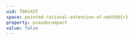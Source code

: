 ```yaml
---
uid: T001437
space: pointed-rational-extension-of-mathbb{r}
property: pseudocompact
value: false
---
```

